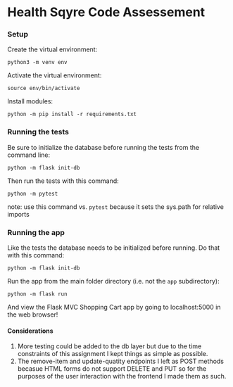 # Health Sqyre Code Assessement

### Setup

Create the virtual environment: 
```
python3 -m venv env
```

Activate the virtual environment:
```
source env/bin/activate
```

Install modules:
```
python -m pip install -r requirements.txt
```

### Running the tests

Be sure to initialize the database before running the tests from the command line:
```
python -m flask init-db
```

Then run the tests with this command:
```
python -m pytest
```
note: use this command vs. `pytest` because it sets the sys.path for relative imports

### Running the app

Like the tests the database needs to be initialized before running. Do that with this command:
```
python -m flask init-db
```

Run the app from the main folder directory (i.e. not the `app` subdirectory):
```
python -m flask run
```

And view the Flask MVC Shopping Cart app by going to localhost:5000 in the web browser!

#### Considerations

1. More testing could be added to the db layer but due to the time constraints of this assignment I kept things as simple as possible.
2. The remove-item and update-quatity endpoints I left as POST methods becasue HTML forms do not support DELETE and PUT so for the purposes of the user interaction with the frontend I made them as such.
